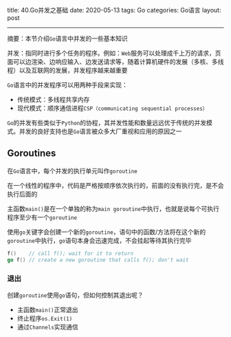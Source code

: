 title: 40.Go并发之基础
date: 2020-05-13
tags: Go
categories: Go语言
layout: post

------

摘要：本节介绍`Go`语言中并发的一些基本知识

<!-- more -->

并发：指同时进行多个任务的程序。例如：`Web`服务可以处理成千上万的请求，页面可以边渲染、边响应输入、边发送请求等，随着计算机硬件的发展（多核、多线程）以及互联网的发展，并发程序越来越重要

`Go`语言中的并发程序可以用两种手段来实现：

- 传统模式：多线程共享内存
- 现代模式：顺序通信进程`CSP（communicating sequential processes）`

`Go`的并发有些类似于`Python`的协程，其并发性能和数量远远优于传统的并发模式。并发的良好支持也是`Go`语言被众多大厂重视和应用的原因之一

## Goroutines

在`Go`语言中，每个并发的执行单元叫作`goroutine`

在一个线性的程序中，代码是严格按顺序依次执行的，前面的没有执行完，是不会执行后面的

主函数`main()`是在一个单独的称为`main goroutine`中执行，也就是说每个可执行程序至少有一个`goroutine`

使用`go`关键字会创建一个新的`goroutine`，语句中的函数/方法将在这个新的`goroutine`中执行，`go`语句本身会迅速完成，不会挂起等待其执行完毕

```go
f()    // call f(); wait for it to return
go f() // create a new goroutine that calls f(); don't wait
```

### 退出

创建`goroutine`使用`go`语句，但如何控制其退出呢？

- 主函数`main()`正常退出
- 终止程序`os.Exit(1)`
- 通过`Channels`实现通信

